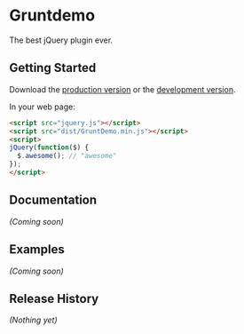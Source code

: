 # Gruntdemo

The best jQuery plugin ever.

## Getting Started
Download the [production version][min] or the [development version][max].

[min]: https://raw.github.com/ray/GruntDemo/master/dist/GruntDemo.min.js
[max]: https://raw.github.com/ray/GruntDemo/master/dist/GruntDemo.js

In your web page:

```html
<script src="jquery.js"></script>
<script src="dist/GruntDemo.min.js"></script>
<script>
jQuery(function($) {
  $.awesome(); // "awesome"
});
</script>
```

## Documentation
_(Coming soon)_

## Examples
_(Coming soon)_

## Release History
_(Nothing yet)_
